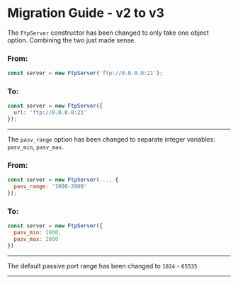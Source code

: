 # Migration Guide - v2 to v3

The `FtpServer` constructor has been changed to only take one object option. Combining the two just made sense.

### From:

```js
const server = new FtpServer('ftp://0.0.0.0:21');
```

### To:

```js
const server = new FtpServer({
  url: 'ftp://0.0.0.0:21'
});
```

----

The `pasv_range` option has been changed to separate integer variables: `pasv_min`, `pasv_max`.

### From:

```js
const server = new FtpServer(..., {
  pasv_range: '1000-2000'
});
```

### To:

```js
const server = new FtpServer({
  pasv_min: 1000,
  pasv_max: 2000
})
```

----

The default passive port range has been changed to `1024` - `65535`

----